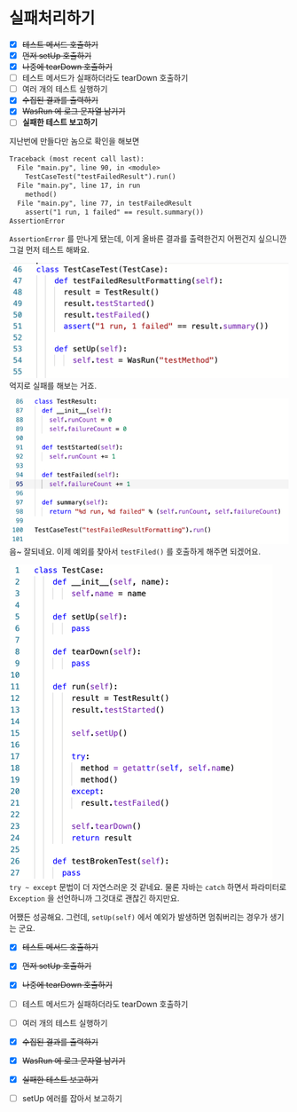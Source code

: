 # 실패처리하기

- [X] ~~테스트 메서드 호출하기~~
- [X] ~~먼저 setUp 호출하기~~
- [X] ~~나중에 tearDown 호출하기~~
- [ ] 테스트 메서드가 실패하더라도 tearDown 호출하기
- [ ] 여러 개의 테스트 실행하기
- [X] ~~수집된 결과를 출력하기~~ 
- [X] ~~WasRun 에 로그 문자열 남기기~~
- [ ] **실패한 테스트 보고하기**

지난번에 만들다만 놈으로 확인을 해보면
```
Traceback (most recent call last):
  File "main.py", line 90, in <module>
    TestCaseTest("testFailedResult").run()
  File "main.py", line 17, in run
    method()
  File "main.py", line 77, in testFailedResult
    assert("1 run, 1 failed" == result.summary())
AssertionError
```
`AssertionError` 를 만나게 됐는데, 이게 올바른 결과를 출력한건지 어쩐건지 싶으니깐 그걸 먼저 테스트 해봐요.

![](IMG01.png)    
억지로 실패를 해보는 거죠.

![](IMG02.png)  
 음~ 잘되네요. 이제 예외를 찾아서 `testFiled()` 를 호출하게 해주면 되겠어요.
 
 ![](IMG03.png)  
 `try ~ except` 문법이 더 자연스러운 것 같네요. 물론 자바는 `catch` 하면서 파라미터로 `Exception` 을 선언하니까 그것대로 괜찮긴 하지만요.
 
 어쨌든 성공해요. 그런데, `setUp(self)` 에서 예외가 발생하면 멈춰버리는 경우가 생기는 군요.  
 
 
- [X] ~~테스트 메서드 호출하기~~
- [X] ~~먼저 setUp 호출하기~~
- [X] ~~나중에 tearDown 호출하기~~
- [ ] 테스트 메서드가 실패하더라도 tearDown 호출하기
- [ ] 여러 개의 테스트 실행하기
- [X] ~~수집된 결과를 출력하기~~ 
- [X] ~~WasRun 에 로그 문자열 남기기~~
- [X] ~~실패한 테스트 보고하기~~
- [ ] setUp 에러를 잡아서 보고하기

